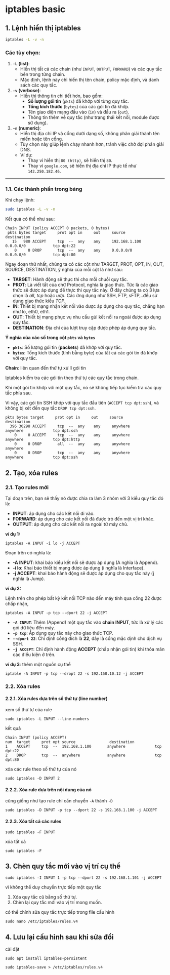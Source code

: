 # iptables basic 

## 1. Lệnh hiển thị iptables

```bash
iptables -L -v -n
```

### Các tùy chọn:

1. **`-L` (list)**:
   - Hiển thị tất cả các chain (như `INPUT`, `OUTPUT`, `FORWARD`) và các quy tắc bên trong từng chain.
   - Mặc định, lệnh này chỉ hiển thị tên chain, policy mặc định, và danh sách các quy tắc.
2. **`-v` (verbose)**:
   - Hiển thị thông tin chi tiết hơn, bao gồm:
     - **Số lượng gói tin** (`pkts`) đã khớp với từng quy tắc.
     - **Tổng kích thước** (`bytes`) của các gói tin đã khớp.
     - Tên giao diện mạng đầu vào (`in`) và đầu ra (`out`).
     - Thông tin thêm về quy tắc (như trạng thái kết nối, module được sử dụng).
3. **`-n` (numeric)**:
   - Hiển thị địa chỉ IP và cổng dưới dạng số, không phân giải thành tên miền hoặc tên cổng.
   - Tùy chọn này giúp lệnh chạy nhanh hơn, tránh việc chờ đợi phân giải DNS.
   - Ví dụ:
     - Thay vì hiển thị `80 (http)`, sẽ hiển thị `80`.
     - Thay vì `google.com`, sẽ hiển thị địa chỉ IP thực tế như `142.250.182.46`.

------

### 1.1. Các thành phần trong bảng 

Khi chạy lệnh:

```bash
sudo iptables -L -v -n
```

Kết quả có thể như sau:

```
Chain INPUT (policy ACCEPT 0 packets, 0 bytes)
 pkts bytes target     prot opt in     out     source               destination
   15   980 ACCEPT     tcp  --  any    any     192.168.1.100       0.0.0.0/0            tcp dpt:22
    0     0 DROP       tcp  --  any    any     0.0.0.0/0           0.0.0.0/0            tcp dpt:80
```

Ngay đoạn thứ nhất, chúng ta có các cột như TARGET, PROT, OPT, IN, OUT, SOURCE, DESTINATION, ý nghĩa của mỗi cột là như sau:

- **TARGET**: Hành động sẽ thực thi cho mỗi chuỗi quy tắc.
- **PROT**: Là viết tắt của chữ Protocol, nghĩa là giao thức. Tức là các giao thức sẽ được áp dụng để thực thi quy tắc này. Ở đây chúng ta có 3 lựa chọn là *all*, *tcp* hoặc *udp*. Các ứng dụng như SSH, FTP, sFTP,..đều sử dụng giao thức kiểu *TCP*.
- **IN**: Thiết bị mạng nhận kết nối vào được áp dụng cho quy tắc, chẳng hạn như lo, eth0, eth1.
- **OUT**: Thiết bị mạng phục vụ nhu cầu gửi kết nối ra ngoài được áp dụng quy tắc.
- **DESTINATION**: Địa chỉ của lượt truy cập được phép áp dụng quy tắc.

**Ý nghĩa của các số trong cột `pkts` và `bytes`**

- **`pkts`**: Số lượng gói tin (**packets**) đã khớp với quy tắc.
- **`bytes`**: Tổng kích thước (tính bằng byte) của tất cả các gói tin đã khớp với quy tắc.

**Chain**: liên quan đến thứ tự xử lí gói tin 

Iptables kiểm tra các gói tin theo thứ tự các quy tắc trong chain.

Khi một gói tin khớp với một quy tắc, nó sẽ không tiếp tục kiểm tra các quy tắc phía sau.

Vì vậy, các gói tin SSH khớp với quy tắc đầu tiên (`ACCEPT tcp dpt:ssh`), và không bị xét đến quy tắc `DROP tcp dpt:ssh`.

```
pkts bytes target     prot opt in     out     source               destination         
  396 30298 ACCEPT     tcp  --  any    any     anywhere             anywhere             tcp dpt:ssh
    0     0 ACCEPT     tcp  --  any    any     anywhere             anywhere             tcp dpt:http
    0     0 DROP       all  --  any    any     anywhere             anywhere            
    0     0 DROP       tcp  --  any    any     anywhere             anywhere             tcp dpt:ssh
```



## 2. Tạo, xóa rules

### 2.1. Tạo rules mới 

Tại đoạn trên, bạn sẽ thấy nó được chia ra làm 3 nhóm với 3 kiểu quy tắc đó là:

- **INPUT**: áp dụng cho các kết nối đi vào.
- **FORWARD**: áp dụng cho các kết nối đã được trỏ đến một vị trí khác.
- **OUTPUT**: áp dụng cho các kết nối ra ngoài từ máy chủ.

**ví dụ 1:**

```
iptables -A INPUT -i lo -j ACCEPT
```

Đoạn trên có nghĩa là:

- **-A INPUT**: khai báo kiểu kết nối sẽ được áp dụng (A nghĩa là Append).
- **-i lo**: Khai báo thiết bị mạng được áp dụng (i nghĩa là Interface).
- **-j ACCEPT**: khai báo hành động sẽ được áp dụng cho quy tắc này (j nghĩa là Jump).

**ví dụ 2:**

Lệnh trên cho phép bất kỳ kết nối TCP nào đến máy tính qua cổng 22 được chấp nhận,

```
iptables -A INPUT -p tcp --dport 22 -j ACCEPT
```

- **`-A INPUT`**: Thêm (Append) một quy tắc vào **chain INPUT**, tức là xử lý các gói dữ liệu đến máy.
- **`-p tcp`**: Áp dụng quy tắc này cho giao thức TCP.
- **`--dport 22`**: Chỉ định cổng đích là **22**, đây là cổng mặc định cho dịch vụ SSH.
- **`-j ACCEPT`**: Chỉ định hành động **ACCEPT** (chấp nhận gói tin) khi thỏa mãn các điều kiện ở trên.

**ví dụ 3**: thêm một nguồn cụ thể 

```
iptable -A INPUT -p tcp --dropt 22 -s 192.150.10.12 -j ACCEPT
```

### 2.2. Xóa rules

#### 2.2.1. Xóa rules dựa trên số thứ tự (line number)

xem số thứ tự của rule 

```
sudo iptables -L INPUT --line-numbers

```

kết quả

```
Chain INPUT (policy ACCEPT)
num  target     prot opt source               destination         
1    ACCEPT     tcp  --  192.168.1.100       anywhere             tcp dpt:22
2    DROP       tcp  --  anywhere            anywhere             tcp dpt:80

```

xóa các rule theo số thứ tự của nó 

```
sudo iptables -D INPUT 2

```

#### 2.2.2. Xóa rule dựa trên nội dung của nó 

cũng giống như tạo rule chỉ cần chuyển `-A` thành `-D`

```
sudo iptables -D INPUT -p tcp --dport 22 -s 192.168.1.100 -j ACCEPT

```

#### 2.2.3. Xóa tất cả các rules

```
sudo iptables -F INPUT

```

xóa tất cả 

```
sudo iptables -F 
```

## 3. Chèn quy tắc mới vào vị trí cụ thể 

```
sudo iptables -I INPUT 1 -p tcp --dport 22 -s 192.168.1.101 -j ACCEPT

```

vì không thể duy chuyển trực tiếp một quy tắc

1. Xóa quy tắc cũ bằng số thứ tự.
2. Chèn lại quy tắc mới vào vị trí mong muốn.

có thể chỉnh sửa quy tắc trực tiếp trong file cấu hình 

```
sudo nano /etc/iptables/rules.v4

```

## 4. Lưu lại cấu hình sau khi sửa đổi 

cài đặt 

```
sudo apt install iptables-persistent
```



```
sudo iptables-save > /etc/iptables/rules.v4

```

